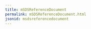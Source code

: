 ```yaml
---
title: mSDSReferenceDocument
permalink: mSDSReferenceDocument.html
jsonid: msdsreferencedocument
---
```

